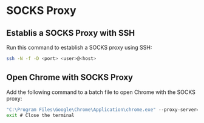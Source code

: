 # SOCKS Proxy

## Establis a SOCKS Proxy with SSH

Run this command to establish a SOCKS proxy using SSH:
```bash
ssh -N -f -D <port> <user>@<host>
```

## Open Chrome with SOCKS Proxy

Add the following command to a batch file to open Chrome with the SOCKS proxy:

```bat title="chrome.bat"
"C:\Program Files\Google\Chrome\Application\chrome.exe" --proxy-server="socks://127.0.0.1:<port>"
exit # Close the terminal
```

